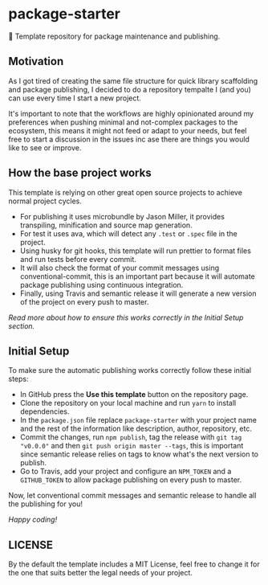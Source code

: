 # package-starter

🚀 Template repository for package maintenance and publishing.

## Motivation

As I got tired of creating the same file structure for quick library scaffolding and package publishing, I decided to do a repository tempalte I (and you) can use every time  I start a new project.

It's important to note that the workflows are highly opinionated around my preferences when pushing minimal and not-complex packages to the ecosystem, this means it might not feed or adapt to your needs, but feel free to start a discussion in the issues inc ase there are things you would like to see or improve.

## How the base project works

This template is relying on other great open source projects to achieve normal project cycles.

 - For publishing it uses microbundle by Jason Miller, it provides transpiling, minification and source map generation.
 - For test it uses ava, which will detect any `.test` or `.spec` file in the project.
 - Using husky for git hooks, this template will run prettier to format files and run tests before every commit.
 - It will also check the format of your commit messages using conventional-commit, this is an important part because it will automate package publishing using continuous integration.
 - Finally, using Travis and semantic release it will generate a new version of the project on every push to master.

_Read more about how to ensure this works correctly in the Initial Setup section._

## Initial Setup

To make sure the automatic publishing works correctly follow these initial steps:

 - In GitHub press the **Use this template** button on the repository page.
 - Clone the repository on your local machine and run `yarn` to install dependencies.
 - In the `package.json` file replace `package-starter` with your project name and the rest of the information like description, author, repository, etc.
 - Commit the changes, run `npm publish`, tag the release with `git tag "v0.0.0"` and then `git push origin master --tags`, this is important since semantic release relies on tags to know what's the next version to publish.
 - Go to Travis, add your project and configure an `NPM_TOKEN` and a `GITHUB_TOKEN` to allow package publishing on every push to master.

Now, let conventional commit messages and semantic release to handle all the publishing for you!

_Happy coding!_

## LICENSE

By the default the template includes a MIT License, feel free to change it for the one that suits better the legal needs of your project.
